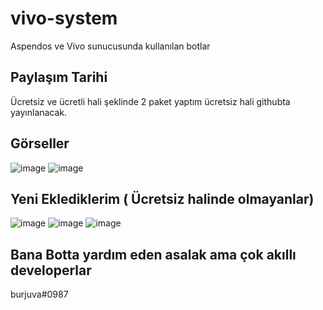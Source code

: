 # vivo-system
Aspendos ve Vivo  sunucusunda kullanılan  botlar

## Paylaşım Tarihi
Ücretsiz ve ücretli hali şeklinde 2 paket yaptım ücretsiz hali githubta yayınlanacak.


## Görseller
![image](https://user-images.githubusercontent.com/77726399/228127619-73fed238-8826-488d-b239-a8553dc7ba94.png)
![image](https://user-images.githubusercontent.com/77726399/228127709-9a06ac8e-5d64-428e-89e0-169e522a0464.png)


## Yeni Eklediklerim ( Ücretsiz halinde olmayanlar)
![image](https://user-images.githubusercontent.com/77726399/229347360-5144b201-36e9-43d0-808d-56216265d976.png)
![image](https://user-images.githubusercontent.com/77726399/229347374-1c3b9fc6-cff8-486b-9a1e-e1b62e7838d0.png)
![image](https://user-images.githubusercontent.com/77726399/229347383-c8c87678-138b-4f31-88cb-6c5a96c06ae7.png)



## Bana Botta yardım eden asalak    ama çok akıllı developerlar
burjuva#0987

